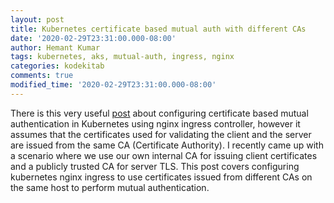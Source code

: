 ```yaml
---
layout: post
title: Kubernetes certificate based mutual auth with different CAs
date: '2020-02-29T23:31:00.000-08:00'
author: Hemant Kumar
tags: kubernetes, aks, mutual-auth, ingress, nginx
categories: kodekitab
comments: true
modified_time: '2020-02-29T23:31:00.000-08:00'
---
```


There is this very useful [post](https://medium.com/@awkwardferny/configuring-certificate-based-mutual-authentication-with-kubernetes-ingress-nginx-20e7e38fdfca) about configuring certificate based mutual authentication in Kubernetes using nginx ingress controller, however it assumes that the certificates used for validating the client and the server are issued from the same CA (Certificate Authority). I recently came up with a scenario where we use our own internal CA for issuing client certificates and a publicly trusted CA for server TLS. This post covers configuring kubernetes nginx ingress to use certificates issued from different CAs on the same host to perform mutual authentication.

